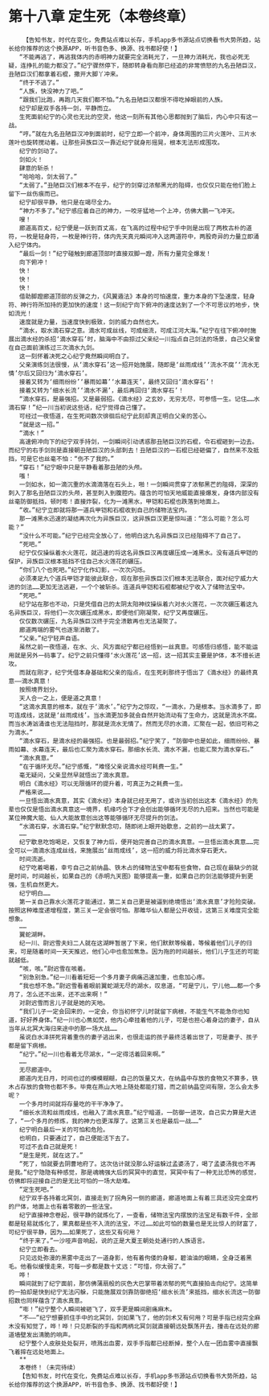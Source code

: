 # 第十八章 定生死（本卷终章）
        【告知书友，时代在变化，免费站点难以长存，手机app多书源站点切换看书大势所趋，站长给你推荐的这个换源APP，听书音色多、换源、找书都好使！】
       “不能再逃了，再逃我体内的赤明神力就要完全消耗光了，一旦神力消耗光，我也必死无疑，连挣扎的能力都没了。”纪宁骤然停下，随即转身看向那已经追的非常愤怒的九名丑陋巨汉，丑陋巨汉们都拿着石棍，撒开大脚丫冲来。
       “终于不逃了。”
       “人族，快没神力了吧。”
       “跟我们比跑，再跑几天我们都不怕。”九名丑陋巨汉都恨不得吃掉眼前的人族。
       纪宁却是双手各持一剑，平静而立。
       生死面前纪宁的心灵也无比的空灵，他这一刻所有其他心思都抛到了脑后，内心中只有这一战。
       “哼。”就在九名丑陋巨汉冲到面前时，纪宁立即一个前冲，身体周围的三片火莲叶、三片水莲叶也旋转搅动着。让那些异族巨汉一靠近纪宁就身形摇晃，根本无法形成围攻。
       纪宁的剑动了。
       剑如火！
       肆意的斩杀！
       “哈哈哈，剑太弱了。”
       “太弱了。”丑陋巨汉们根本不在乎，纪宁的剑穿过浓郁黑光的阻碍，也仅仅只能在他们脸上留下一丝伤痕而已。
       纪宁却很平静，他只是在竭尽全力。
       “神力不多了。”纪宁感应着自己的神力，一咬牙猛地一个上冲，仿佛大鹏一飞冲天。
       嗖！
       廊道高百丈，纪宁便是一跃到百丈高，在飞高的过程中纪宁手中则是出现了两枚古朴的道符，一枚是轻身符，一枚是神行符，体内先天真元瞬间冲入这两道符中，两股奇异的力量立即涌入纪宁体内。
       “最后一剑！”纪宁碰触到廊道顶部时直接双脚一蹬，所有力量完全爆发！
       向下俯冲！
       快！
       快！
       快！
       借助脚蹬廊道顶部的反弹之力，《风翼遁法》本身的可怕速度，重力本身的下坠速度，轻身符、神行符所加持的更加快的速度！这一刻纪宁向下俯冲的速度达到了一个不可思议的地步，快如流光！
       速度就是力量，当速度快到极致，剑的威力自然也大。
       “滴水，取水滴石穿之意。滴水可成丝线，可成细流，可成江河大海。”纪宁在往下俯冲时施展出滴水经的杀招‘滴水穿石’时，脑海中不由掠过父亲纪一川指点自己剑法的场景，自己父亲曾在自己面前演练过三次滴水九剑。
       这一刻怀着决死之心纪宁竟然瞬间明白了。
       父亲演练剑法很慢，从‘滴水穿石’这一招开始施展，随即是‘丝雨成线’‘流水不腐’‘流水无情’尔后又回归为‘滴水穿石’。
       接着又转为‘细雨纷纷’‘暴雨如幕’‘水幕连天’，最终又回归‘滴水穿石’！
       接着又转为‘细水长流’‘滴水不漏’，最后再回归‘滴水穿石’！
       “滴水穿石，是最强招。又是最弱招。《滴水经》之玄妙，无穷无尽，可参悟一生。记住……水滴石穿！”纪一川当初说这些话，纪宁觉得自己懂了。
       可经过一夜悟道，在生死间数次徘徊后纪宁此刻却真正明白父亲的苦心。
       “就是这一招。”
       “滴水！”
       高速俯冲向下的纪宁双手持剑，一剑瞬间引动诱惑那丑陋巨汉的石棍，令石棍砸到一边去。而纪宁的右手剑则是直接朝丑陋巨汉的头部刺去！丑陋巨汉的一石棍已经砸偏了，自然来不及抵挡，可是它也丝毫不怕：“伤不了我的。”
       “穿石！”纪宁眼中只是平静看着那丑陋的头颅。
       嗤！
       一剑如水，如一滴沉重的水滴滴落在石头上，啪！一剑瞬间贯穿了浓郁黑芒的阻碍，深深的刺入了那名丑陋巨汉的头颅，甚至刺入到腹腔内。蕴含的可怕天地威能直接爆发，身体内部没有丝毫防御抵挡，顿时嘭！直接炸裂，化为一滩黑水，甲铠和石棍也跌落到地面上。
       “收。”纪宁立即就将那一道兵甲铠和石棍收到自己的储物法宝内。
       那一滩黑水迅速的凝结再次化为异族巨汉，这异族巨汉更是惊叫道：“怎么可能？怎么可能？”
       “没什么不可能。”纪宁已经完全放心了，他明白这九名异族巨汉已经阻碍不了自己了。
       “死吧。”
       纪宁仅仅操纵着水火莲花，就迅速的将这名异族巨汉再度碾压成一滩黑水。没有道兵甲铠的保护，异族巨汉根本抵挡不住自己水火莲花的碾压。
       “你们八个也死吧。”纪宁化作幻影，一次次闪烁。
       必须凑足九个道兵甲铠才能彼此联合，现在那些异族巨汉们根本无法联合，面对纪宁威力大进的剑法……更加无法逃避，一个个被斩杀。连道兵甲铠和石棍都被纪宁收入了储物法宝中。
       “死吧。”
       纪宁站在那也不动，只是凭借自己的太阴太阳神纹操纵着六对水火莲花，一次次碾压着这九名异族巨汉，将他们一次次碾压成黑水，即便他们刚凝聚，纪宁又再度碾压。
       仅仅数次碾压，九名异族巨汉终于完全溃散再也无法凝聚了。
       廊道两端的雾气也逐渐消散了。
       “父亲。”纪宁轻声自语。
       虽然之前一夜悟道，在水、火、风方面纪宁都已经悟到一丝真意。可感悟归感悟，能不能运用就是另外一码事了。纪宁之前只懂得‘水火莲花’这一招，这一招其实主要是护体，本不擅长进攻。
       而就在刚才，纪宁凭借本身基础和父亲的指点，在生死刹那终于悟出了《滴水经》的最终真意——滴水真意！
       按照境界划分。
       天人合一之上，便是道之真意！
       “这滴水真意的根本，就在于‘滴水’。”纪宁为之惊叹，“一滴水，乃是根本。当水滴多了，即可连成线，这就是‘丝雨成线’。当水滴更加多就会自然开始流动有了生命力，这就是流水不腐。而当水涛汹涌谁也无法阻挡时，那就是流水无情了。然而无尽的水滴，汇聚在一起，依旧可称之为滴水。”
       “滴水穿石，是滴水经的最强招。也是最弱招。”纪宁笑了，“防御中也是如此，细雨纷纷、暴雨如幕、水幕连天，最后也汇聚为滴水穿石。那细水长流、滴水不漏，也能汇聚为滴水穿石。”
       “滴水真意。”
       “在于循环无尽。”纪宁感慨，“难怪父亲说滴水经可耗费一生。”
       毫无疑问，父亲显然早就悟出了滴水真意。
       明白《滴水经》可以无限循环的提升着，可真正为之耗费一生。
       严格来说……
       一旦悟出滴水真意，其实《滴水经》本身就已经无用了，或许当初创出这本《滴水经》的先辈也仅仅是悟出滴水真意这一境界，机缘巧合下才会创出能够循环无尽的九招来。当然也可能是某位神魔大能、仙人大能故意创出这等能够循环无尽提升的剑法。
       “水滴石穿，水滴石穿。”纪宁默默念叨，随即闭上眼开始歇息，之前的一战太累了。
       ……
       纪宁歇息吃饱喝足，又恢复了神力后，便开始完善自己的滴水真意。一旦悟出滴水真意……完全可以一滴滴水连成丝线，来施展出‘丝雨成线’，这一招的威力将比滴水穿石更大。
       时间流逝。
       纪宁吃着喝着，幸亏自己之前纳晶、铁木占的储物法宝中都有些食物，自己现在最缺少的就是时间，时间越长，如果自己的《赤明九天图》能够提高一重，如果自己的剑法能够提升到更强，生机自然更大。
       纪宁明白……
       第一关自己靠水火莲花才能通过，第二关自己更是被逼到绝境悟出‘滴水真意’才险险突破。按照这种难度递增程度，第三关一定会很可怕。那雎华仙人都是公开收徒，这第三关难度完全能想象。
       ……
       翼蛇湖畔。
       纪一川、尉迟雪夫妇二人就在这湖畔暂居了下来，他们默默等候着，等候着他们儿子的归来，可是随着时间一天天推迟，他们心中也愈加焦急。因为拖的时间越长，他们儿子生还的可能就越低。
       “咳，咳。”尉迟雪在咳着。
       “别急别急。”纪一川看着短短一个多月妻子病痛迅速加重，也愈加心疼。
       “我也想不急。”尉迟雪看着眼前翼蛇湖无尽的湖水，叹息道，“可是宁儿，宁儿他……都一个多月了，怎么还不出来，还不出来啊！”
       对尉迟雪而言儿子就是她的天地。
       “我们儿子一定会回来的，一定会，你当初怀宁儿时就留下病根，不能生气不能急你也知道，好好养身体。”纪一川也心焦如焚，他内心牵挂着他的儿子，可是也担心着身边的妻子，自从当年从北冥大海归来途中的那一场大战……
       虽说白水泽拼死背着重伤的妻子逃出来，也很走运的孩子最终活着出世了，可是妻子、孩子都是留下病根。
       “纪宁。”纪一川也看着无尽湖水，“一定得活着回来啊。”
       ……
       无尽廊道中。
       廊道内无日月，时间也过的模模糊糊，自己的饭量又大，在纳晶中存放的食物又不算多，铁木占存放的食物也都不多。毕竟在燕山大地上随处都能打猎，而之前纳晶空间有限，怎么会太多呢？
       一个多月时间就将存量吃的干干净净了。
       “细长水流和丝雨成线，也融入了滴水真意。”纪宁暗道，一防御一进攻，自己实力算是大进了，“一个多月的修炼，我的神力也更浑厚了。这第三关也是最后一战……”
       纪宁明白最后一关的可怕和危险。
       也明白，只要通过了，自己便能活下去了。
       可过不去自己就是死！
       “是生是死，就在这了。”
       “死了，怕就要去阴曹地府了。这次估计就没那么好运躲过孟婆汤了，喝了孟婆汤我也不再是我。”纪宁隐隐有种感觉，那是魂魄强大后的冥冥中的直觉，冥冥中有了一种无比恐怖的感觉，仿佛即将迎接自己的是无比可怕的一场大劫难。
       “定生死吧。”
       纪宁双手各持着北冥剑，直接走到了拐角另一侧的廊道，廊道地面上有着三具还没完全腐朽的尸体，地面上也有着零散的一些法宝。
       纪宁直接神念卷起，很平静的就炼化了，一查看，储物法宝内摆放的法宝足有数千件，全部都是轻易就炼化了，果真都是些不入流的法宝，不过……如此可怕的数量也是无比惊人的财富了，可纪宁很平静，因为……如果死了，这些又有何用？
       “终于来了。”一沙哑声音响起，说的正是大夏王朝处处通行的人族语言。
       纪宁立即看去。
       只见远处弥漫的黑雾中走出了一道身影，他有着佝偻的身躯，碧油油的眼睛，全身泛着黑毛。他看似缓慢走来，可每一步都是数十丈远：“可惜，你太弱了。”
       哗！
       瞬间就到了纪宁面前，那仿佛蒲扇般的灰色大巴掌带着浓郁的死气直接拍击向纪宁。这简单的一拍却是快到纪宁无法闪躲，只能施展双剑靠防御绝招‘细水长流’来抵挡，细水长流这一防御招数也同样蕴含了滴水真意。
       “嘭！”纪宁整个人瞬间被砸飞了，双手更是瞬间剧痛麻木。
       “不——”纪宁想要抓住手中的北冥剑，剑如果飞了，他的剑术又有何用？可是手指已经完全麻木没有知觉了，哗！哗！只见断裂的手指和两柄北冥剑就直接朝远处飘荡开去，撞击在远处的廊道墙壁发出清脆的响声。
       纪宁整个人皮肤处处裂开，喷溅出血雾，双手手指都已经断掉，整个人在一团血雾中直接飘飞着摔在远处地面上。
       **
       本卷终！（未完待续）
       【告知书友，时代在变化，免费站点难以长存，手机app多书源站点切换看书大势所趋，站长给你推荐的这个换源APP，听书音色多、换源、找书都好使！】